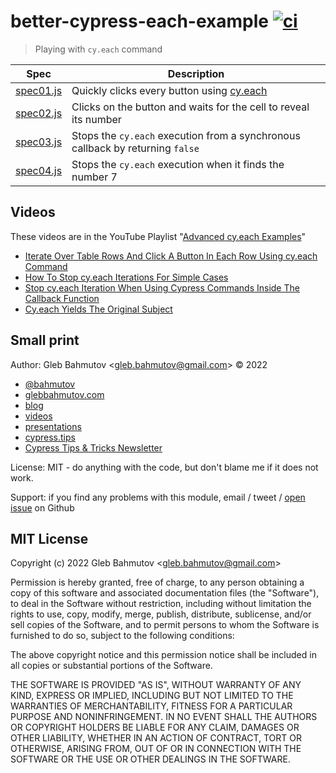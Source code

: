 # better-cypress-each-example [![ci](https://github.com/bahmutov/better-cypress-each-example/actions/workflows/ci.yml/badge.svg?branch=main)](https://github.com/bahmutov/better-cypress-each-example/actions/workflows/ci.yml)

> Playing with `cy.each` command

<!-- prettier-ignore-start -->
Spec | Description
---|---
[spec01.js](./cypress/integration/spec01.js) | Quickly clicks every button using [cy.each](https://on.cypress.io/each)
[spec02.js](./cypress/integration/spec02.js) | Clicks on the button and waits for the cell to reveal its number
[spec03.js](./cypress/integration/spec03.js) | Stops the `cy.each` execution from a synchronous callback by returning `false`
[spec04.js](./cypress/integration/spec04.js) | Stops the `cy.each` execution when it finds the number 7
<!-- prettier-ignore-end -->

## Videos

These videos are in the YouTube Playlist "[Advanced cy.each Examples](https://www.youtube.com/watch?v=FTjWAeCWpHQ&list=PLP9o9QNnQuAaa6uBRY5G9CdOWBcMg2K-r)"

- [Iterate Over Table Rows And Click A Button In Each Row Using cy.each Command](https://youtu.be/M0RxEeJaq_E)
- [How To Stop cy.each Iterations For Simple Cases](https://youtu.be/lhb5Lt9RwE4)
- [Stop cy.each Iteration When Using Cypress Commands Inside The Callback Function](https://youtu.be/G4xs9_cAm2c)
- [Cy.each Yields The Original Subject](https://youtu.be/DyPr8Dq9D58)

## Small print

Author: Gleb Bahmutov &lt;gleb.bahmutov@gmail.com&gt; &copy; 2022

- [@bahmutov](https://twitter.com/bahmutov)
- [glebbahmutov.com](https://glebbahmutov.com)
- [blog](https://glebbahmutov.com/blog)
- [videos](https://www.youtube.com/glebbahmutov)
- [presentations](https://slides.com/bahmutov)
- [cypress.tips](https://cypress.tips)
- [Cypress Tips & Tricks Newsletter](https://cypresstips.substack.com/)

License: MIT - do anything with the code, but don't blame me if it does not work.

Support: if you find any problems with this module, email / tweet /
[open issue](https://github.com/bahmutov/better-cypress-each-example/issues) on Github

## MIT License

Copyright (c) 2022 Gleb Bahmutov &lt;gleb.bahmutov@gmail.com&gt;

Permission is hereby granted, free of charge, to any person
obtaining a copy of this software and associated documentation
files (the "Software"), to deal in the Software without
restriction, including without limitation the rights to use,
copy, modify, merge, publish, distribute, sublicense, and/or sell
copies of the Software, and to permit persons to whom the
Software is furnished to do so, subject to the following
conditions:

The above copyright notice and this permission notice shall be
included in all copies or substantial portions of the Software.

THE SOFTWARE IS PROVIDED "AS IS", WITHOUT WARRANTY OF ANY KIND,
EXPRESS OR IMPLIED, INCLUDING BUT NOT LIMITED TO THE WARRANTIES
OF MERCHANTABILITY, FITNESS FOR A PARTICULAR PURPOSE AND
NONINFRINGEMENT. IN NO EVENT SHALL THE AUTHORS OR COPYRIGHT
HOLDERS BE LIABLE FOR ANY CLAIM, DAMAGES OR OTHER LIABILITY,
WHETHER IN AN ACTION OF CONTRACT, TORT OR OTHERWISE, ARISING
FROM, OUT OF OR IN CONNECTION WITH THE SOFTWARE OR THE USE OR
OTHER DEALINGS IN THE SOFTWARE.
